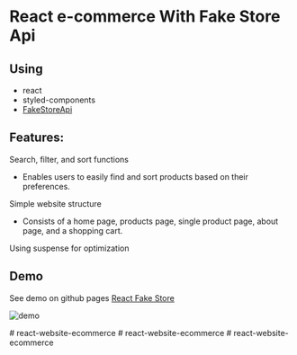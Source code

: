 # React e-commerce With Fake Store Api 

## Using

- react
- styled-components
- [FakeStoreApi](https://fakestoreapi.com/)

## Features:
Search, filter, and sort functions
- Enables users to easily find and sort products based on their preferences.

Simple website structure
- Consists of a home page, products page, single product page, about page, and a shopping cart.

Using suspense for optimization

## Demo
See demo on github pages
[React Fake Store](https://kamalheydari.github.io/react-store-fake-api/#/)

![demo](demo.jpg)

#   r e a c t - w e b s i t e - e c o m m e r c e  
 #   r e a c t - w e b s i t e - e c o m m e r c e  
 #   r e a c t - w e b s i t e - e c o m m e r c e  
 